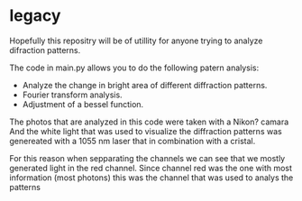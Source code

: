 # legacy

Hopefully this repositry will be of utillity for anyone trying to analyze difraction patterns.

The code in main.py allows you to do the following patern analysis:
- Analyze the change in bright area of different diffraction patterns.
- Fourier transform analysis.
- Adjustment of a bessel function.

The photos that are analyzed in this code were taken with a Nikon? camara 
And the white light that was used to visualize the diffraction patterns was genereated with 
a 1055 nm laser that in combination with a cristal.

For this reason when sepparating the channels we can see that we mostly generated light in the red channel.
Since channel red was the one with most information (most photons) this was the channel that was used to analys the patterns

